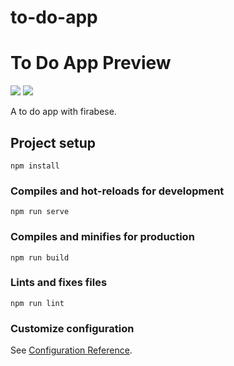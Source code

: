 # to-do-app
# To Do App Preview
![](https://media.giphy.com/media/sVA6KMp9PIoKgMc2Ty/giphy.gif)
![](https://media.giphy.com/media/ZpvSlXS817vIQKwrpc/giphy.gif)

A to do app with firabese.

## Project setup
```
npm install
```

### Compiles and hot-reloads for development
```
npm run serve
```

### Compiles and minifies for production
```
npm run build
```

### Lints and fixes files
```
npm run lint
```

### Customize configuration
See [Configuration Reference](https://cli.vuejs.org/config/).
